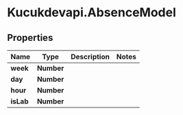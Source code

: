 # Kucukdevapi.AbsenceModel

## Properties

Name | Type | Description | Notes
------------ | ------------- | ------------- | -------------
**week** | **Number** |  | 
**day** | **Number** |  | 
**hour** | **Number** |  | 
**isLab** | **Number** |  | 


